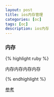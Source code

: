 ```yaml
---
layout: post
title: ios内存管理
categories: [oc]
tags: [oc]
description: ios内存
---
```


<h3>内存</h3>

{% highlight ruby %}

内存内存内存内存



{% endhighlight %}


<a href="https://elliotsomething.github.io/2016/05/17/iOS%E4%B9%8B%E5%86%85%E5%AD%98%E9%82%A3%E4%BA%9B%E4%BD%A0%E4%B8%8D%E7%9F%A5%E9%81%93%E7%9A%84%E4%BA%8B/">参考</a>
